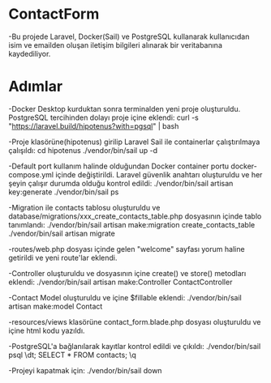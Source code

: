 # ContactForm

-Bu projede Laravel, Docker(Sail) ve PostgreSQL kullanarak kullanıcıdan isim ve emailden oluşan iletişim bilgileri alınarak bir veritabanına kaydediliyor.

# Adımlar

-Docker Desktop kurduktan sonra terminalden yeni proje oluşturuldu. PostgreSQL tercihinden dolayı proje içine eklendi:
  curl -s "https://laravel.build/hipotenus?with=pgsql" | bash

-Proje klasörüne(hipotenus) girilip Laravel Sail ile containerlar çalıştırılmaya çalışıldı:
  cd hipotenus
  ./vendor/bin/sail up -d

-Default port kullanım halinde olduğundan Docker container portu docker-compose.yml içinde değiştirildi. Laravel güvenlik anahtarı oluşturuldu ve her şeyin çalışır durumda olduğu kontrol edildi:
  ./vendor/bin/sail artisan key:generate
  ./vendor/bin/sail ps

-Migration ile contacts tablosu oluşturuldu ve database/migrations/xxx_create_contacts_table.php dosyasının içinde tablo tanımlandı:
  ./vendor/bin/sail artisan make:migration create_contacts_table
  ./vendor/bin/sail artisan migrate

-routes/web.php dosyası içinde gelen "welcome" sayfası yorum haline getirildi ve yeni route'lar eklendi.

-Controller oluşturuldu ve dosyasının içine create() ve store() metodları eklendi:
  ./vendor/bin/sail artisan make:Controller ContactController

-Contact Model oluşturuldu ve içine $fillable eklendi:
  ./vendor/bin/sail artisan make:model Contact

-resources/views klasörüne contact_form.blade.php dosyası oluşturuldu ve içine html kodu yazıldı.

-PostgreSQL'a bağlanılarak kayıtlar kontrol edildi ve çıkıldı:
  ./vendor/bin/sail psql
  \dt;
  SELECT * FROM contacts;
  \q

-Projeyi kapatmak için:
  ./vendor/bin/sail down
